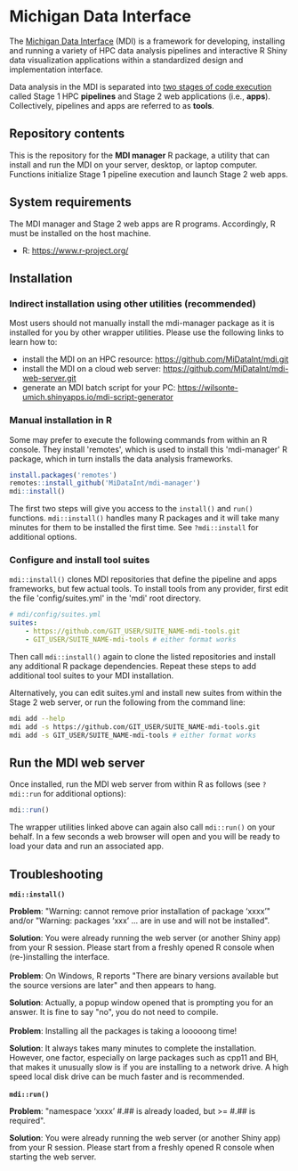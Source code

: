 # Michigan Data Interface

The [Michigan Data Interface](https://midataint.github.io/) (MDI) 
is a framework for developing, installing and running a variety of 
HPC data analysis pipelines and interactive R Shiny data visualization 
applications within a standardized design and implementation interface.

Data analysis in the MDI is separated into 
[two stages of code execution](https://midataint.github.io/docs/analysis-flow/) 
called Stage 1 HPC **pipelines** and Stage 2 web applications (i.e., **apps**).
Collectively, pipelines and apps are referred to as **tools**.

## Repository contents

This is the repository for the **MDI manager** R package, a utility that
can install and run the MDI on your server, desktop, or laptop computer. 
Functions initialize Stage 1 pipeline execution and launch Stage 2 web apps.

## System requirements

The MDI manager and Stage 2 web apps are R programs.
Accordingly, R must be installed on the host machine. 

- R: <https://www.r-project.org/>

## Installation

### Indirect installation using other utilities (recommended)

Most users should not manually install the mdi-manager package as it is 
installed for you by other wrapper utilities. Please use the 
following links to learn how to:

- install the MDI on an HPC resource: <https://github.com/MiDataInt/mdi.git>
- install the MDI on a cloud web server: <https://github.com/MiDataInt/mdi-web-server.git>
- generate an MDI batch script for your PC: <https://wilsonte-umich.shinyapps.io/mdi-script-generator>

### Manual installation in R

Some may prefer to execute the following commands from within an R console.
They install 'remotes', which is used to install this 'mdi-manager' R package, 
which in turn installs the data analysis frameworks.

```r
install.packages('remotes')
remotes::install_github('MiDataInt/mdi-manager')
mdi::install()
```

The first two steps will give you access
to the <code>install()</code> and <code>run()</code> functions.
<code>mdi::install()</code> handles many R packages and it
will take many minutes for them to be installed the first time. 
See <code>?mdi::install</code> for additional options.

### Configure and install tool suites

<code>mdi::install()</code> clones MDI repositories
that define the pipeline and apps frameworks, but few actual
tools. To install tools from any provider, first edit the file 
'config/suites.yml' in the 'mdi' root directory.

```yml
# mdi/config/suites.yml
suites:
    - https://github.com/GIT_USER/SUITE_NAME-mdi-tools.git
    - GIT_USER/SUITE_NAME-mdi-tools # either format works
```

Then call <code>mdi::install()</code> again to clone the listed
repositories and install any additional R package dependencies.
Repeat these steps to add additional tool suites to your MDI installation.

Alternatively, you can edit suites.yml and install new suites from within 
the Stage 2 web server, or run the following from the command line:

```bash
mdi add --help
mdi add -s https://github.com/GIT_USER/SUITE_NAME-mdi-tools.git
mdi add -s GIT_USER/SUITE_NAME-mdi-tools # either format works
```

## Run the MDI web server

Once installed, run the MDI web server from within R as follows (see
<code>?mdi::run</code> for additional options):

```r
mdi::run()
```

The wrapper utilities linked above can again also call <code>mdi::run()</code> 
on your behalf. In a few seconds a web browser will open and you will be ready to 
load your data and run an associated app.

## Troubleshooting

**<code>mdi::install()</code>**

**Problem**: "Warning: cannot remove prior installation of package ‘xxxx’" and/or
"Warning: packages ‘xxx’ ... are in use and will not be installed".

**Solution**: You were already running the web server (or another Shiny app)
from your R session. Please start from a freshly opened R console when
(re-)installing the interface.
<br>
<br>
**Problem**: On Windows, R reports "There are binary versions available but the
source versions are later" and then appears to hang.

**Solution**: Actually, a popup window opened that is
prompting you for an answer. It is fine to say "no", you do not need to compile.
<br>
<br>
**Problem**: Installing all the packages is taking a looooong time!

**Solution**: It always takes many minutes to complete the installation.
However, one factor, especially on large packages such as cpp11 and BH,
that makes it unusually slow is if you are installing to a network drive.
A high speed local disk drive can be much faster and is recommended. 
<br>
<br>
**<code>mdi::run()</code>**

**Problem**: "namespace ‘xxxx’ #.## is already loaded, but >= #.## is required".

**Solution**: You were already running the web server (or another Shiny app)
from your R session. Please start from a freshly opened R console when
starting the web server.
